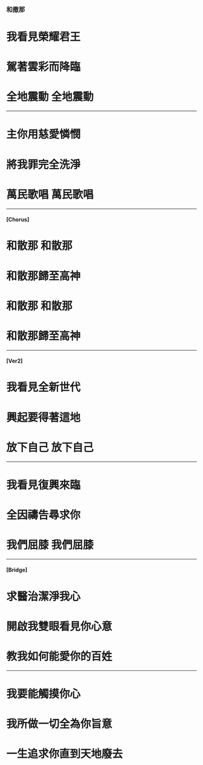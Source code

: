 ### 和撒那
# 我看見榮耀君王
# 駕著雲彩而降臨
# 全地震動 全地震動

---

# 主你用慈愛憐憫
# 將我罪完全洗淨
# 萬民歌唱 萬民歌唱

---

#### [Chorus]
# 和散那 和散那
# 和散那歸至高神
# 和散那 和散那
# 和散那歸至高神

---

#### [Ver2]
# 我看見全新世代
# 興起要得著這地
# 放下自己 放下自己

---

# 我看見復興來臨
# 全因禱告尋求你
# 我們屈膝 我們屈膝

---

#### [Bridge]
# 求醫治潔淨我心
# 開啟我雙眼看見你心意
# 教我如何能愛你的百姓

---

# 我要能觸摸你心
# 我所做一切全為你旨意
# 一生追求你直到天地廢去
